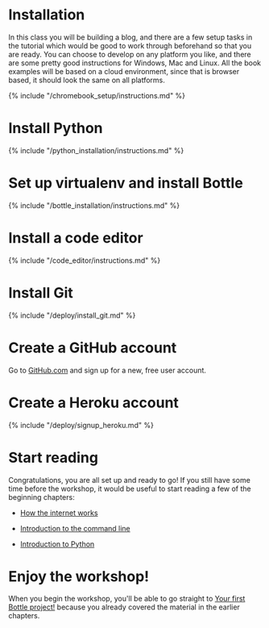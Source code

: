 # Installation
In this class you will be building a blog, and there are a few setup tasks in the tutorial which would be good to work through beforehand so that you are ready.  You can choose to develop on any platform you like, and there are some pretty good instructions for Windows, Mac and Linux.  All the book examples will be based on a cloud environment,  since that is browser based, it should look the same on all platforms.

<!--sec data-title="Cloud setup (if you're using one)"
data-id="chromebook_setup" data-collapse=true ces-->
{% include "/chromebook_setup/instructions.md" %}
<!--endsec-->

# Install Python
{% include "/python_installation/instructions.md" %}

# Set up virtualenv and install Bottle
{% include "/bottle_installation/instructions.md" %}

# Install a code editor
{% include "/code_editor/instructions.md" %}

# Install Git
{% include "/deploy/install_git.md" %}

# Create a GitHub account
Go to [GitHub.com](https://www.github.com) and sign up for a new, free user account.

# Create a Heroku account
{% include "/deploy/signup_heroku.md" %}


# Start reading

Congratulations, you are all set up and ready to go! If you still have some time before the workshop, it would be useful to start reading a few of the beginning chapters:

* [How the internet works](../how_the_internet_works/README.md)

* [Introduction to the command line](../intro_to_command_line/README.md)

* [Introduction to Python](../python_introduction/README.md)


# Enjoy the workshop!

When you begin the workshop, you'll be able to go straight to [Your first Bottle project!](../bottle_start_project/README.md) because you already covered the material in the earlier chapters.
